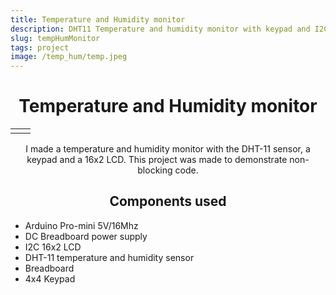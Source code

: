 ```yaml
---
title: Temperature and Humidity monitor
description: DHT11 Temperature and humidity monitor with keypad and I2C LCD
slug: tempHumMonitor
tags: project
image: /temp_hum/temp.jpeg
---
```



<div align="center">

# Temperature and Humidity monitor
  <table align = "center"  >
    <tr>
      <td> <nuxt-img src="/temp_hum/temp.jpeg" alt="Temperature" width="600px" /> </td>
      <td> <nuxt-img src="/temp_hum/humidity.jpeg" alt="Humidity" width="600px" /> </td>
    </tr>
  </table>
  
</div>

<div class="text" align="center">

<p>
  I made a temperature and humidity monitor with the DHT-11 sensor, a keypad and a 16x2 LCD. This project was made to 
  demonstrate non-blocking code. 
</p>

<b-card align="centre" style="max-width:40rem;">

  <h2> Components used  </h2>

  <div align="left">
    <ul>
    <li> Arduino Pro-mini 5V/16Mhz </li>
    <li> DC Breadboard power supply </li>
    <li> I2C 16x2 LCD </li>
    <li> DHT-11 temperature and humidity sensor </li>
    <li> Breadboard </li>
    <li> 4x4 Keypad </li>
  </ul>
  </div>


</b-card>

</div>
